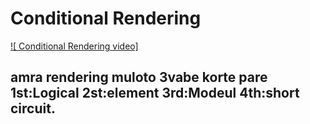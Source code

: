 # Conditional Rendering

[![ Conditional Rendering video]](https://www.youtube.com/watch?v=roSfZjXp5us&list=PLgH5QX0i9K3rGtitufynBKMy5gAFpa1y8&index=23)

## amra rendering muloto 3vabe korte pare 1st:Logical 2st:element 3rd:Modeul 4th:short circuit.
